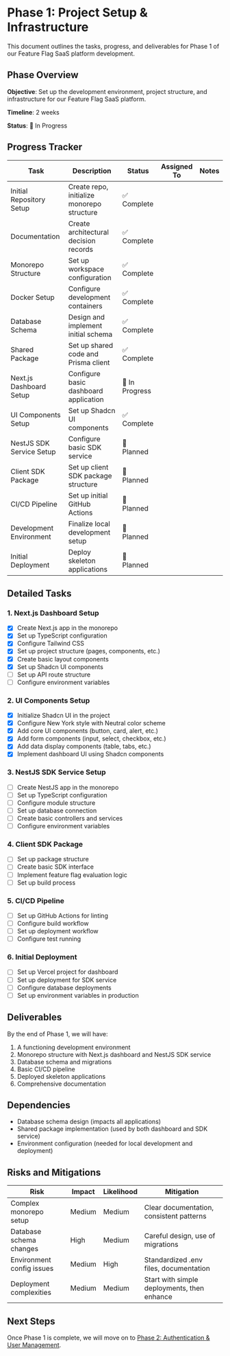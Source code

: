 # Phase 1: Project Setup & Infrastructure

This document outlines the tasks, progress, and deliverables for Phase 1 of our Feature Flag SaaS platform development.

## Phase Overview

**Objective**: Set up the development environment, project structure, and infrastructure for our Feature Flag SaaS platform.

**Timeline**: 2 weeks

**Status**: 🚧 In Progress

## Progress Tracker

| Task | Description | Status | Assigned To | Notes |
|------|-------------|--------|-------------|-------|
| Initial Repository Setup | Create repo, initialize monorepo structure | ✅ Complete | | |
| Documentation | Create architectural decision records | ✅ Complete | | |
| Monorepo Structure | Set up workspace configuration | ✅ Complete | | |
| Docker Setup | Configure development containers | ✅ Complete | | |
| Database Schema | Design and implement initial schema | ✅ Complete | | |
| Shared Package | Set up shared code and Prisma client | ✅ Complete | | |
| Next.js Dashboard Setup | Configure basic dashboard application | 🚧 In Progress | | |
| UI Components Setup | Set up Shadcn UI components | ✅ Complete | | |
| NestJS SDK Service Setup | Configure basic SDK service | 📅 Planned | | |
| Client SDK Package | Set up client SDK package structure | 📅 Planned | | |
| CI/CD Pipeline | Set up initial GitHub Actions | 📅 Planned | | |
| Development Environment | Finalize local development setup | 📅 Planned | | |
| Initial Deployment | Deploy skeleton applications | 📅 Planned | | |

## Detailed Tasks

### 1. Next.js Dashboard Setup

- [x] Create Next.js app in the monorepo
- [x] Set up TypeScript configuration
- [x] Configure Tailwind CSS
- [x] Set up project structure (pages, components, etc.)
- [x] Create basic layout components
- [x] Set up Shadcn UI components
- [ ] Set up API route structure
- [ ] Configure environment variables

### 2. UI Components Setup

- [x] Initialize Shadcn UI in the project
- [x] Configure New York style with Neutral color scheme
- [x] Add core UI components (button, card, alert, etc.)
- [x] Add form components (input, select, checkbox, etc.)
- [x] Add data display components (table, tabs, etc.)
- [x] Implement dashboard UI using Shadcn components

### 3. NestJS SDK Service Setup

- [ ] Create NestJS app in the monorepo
- [ ] Set up TypeScript configuration
- [ ] Configure module structure
- [ ] Set up database connection
- [ ] Create basic controllers and services
- [ ] Configure environment variables

### 4. Client SDK Package

- [ ] Set up package structure
- [ ] Create basic SDK interface
- [ ] Implement feature flag evaluation logic
- [ ] Set up build process

### 5. CI/CD Pipeline

- [ ] Set up GitHub Actions for linting
- [ ] Configure build workflow
- [ ] Set up deployment workflow
- [ ] Configure test running

### 6. Initial Deployment

- [ ] Set up Vercel project for dashboard
- [ ] Set up deployment for SDK service
- [ ] Configure database deployments
- [ ] Set up environment variables in production

## Deliverables

By the end of Phase 1, we will have:

1. A functioning development environment
2. Monorepo structure with Next.js dashboard and NestJS SDK service
3. Database schema and migrations
4. Basic CI/CD pipeline
5. Deployed skeleton applications
6. Comprehensive documentation

## Dependencies

- Database schema design (impacts all applications)
- Shared package implementation (used by both dashboard and SDK service)
- Environment configuration (needed for local development and deployment)

## Risks and Mitigations

| Risk | Impact | Likelihood | Mitigation |
|------|--------|------------|------------|
| Complex monorepo setup | Medium | Medium | Clear documentation, consistent patterns |
| Database schema changes | High | Medium | Careful design, use of migrations |
| Environment config issues | Medium | High | Standardized .env files, documentation |
| Deployment complexities | Medium | Medium | Start with simple deployments, then enhance |

## Next Steps

Once Phase 1 is complete, we will move on to [Phase 2: Authentication & User Management](./02-authentication.md). 